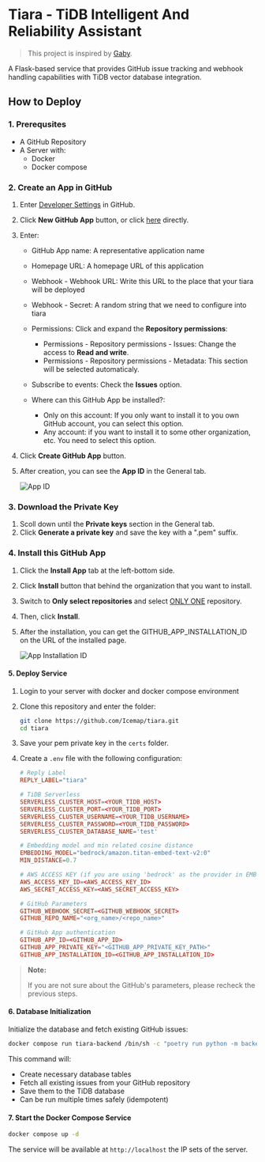 # Tiara - TiDB Intelligent And Reliability Assistant

> This project is inspired by [Gaby](https://pkg.go.dev/golang.org/x/oscar/internal/gaby).

A Flask-based service that provides GitHub issue tracking and webhook handling capabilities with TiDB vector database integration.

## How to Deploy

### 1. Prerequsites

- A GitHub Repository
- A Server with:
  - Docker
  - Docker compose

### 2. Create an App in GitHub

1. Enter [Developer Settings](https://github.com/settings/apps) in GitHub.
2. Click **New GitHub App** button, or click [here](https://github.com/settings/apps/new) directly.
3. Enter:

    - GitHub App name: A representative application name
    - Homepage URL: A homepage URL of this application
    - Webhook - Webhook URL: Write this URL to the place that your tiara will be deployed
    - Webhook - Secret: A random string that we need to configure into tiara
    - Permissions: Click and expand the **Repository permissions**:

        - Permissions - Repository permissions - Issues: Change the access to **Read and write**.
        - Permissions - Repository permissions - Metadata: This section will be selected automaticaly.

    - Subscribe to events: Check the **Issues** option.
    - Where can this GitHub App be installed?:

        - Only on this account: If you only want to install it to you own GitHub account, you can select this option.
        - Any account: if you want to install it to some other organization, etc. You need to select this option.

4. Click **Create GitHub App** button.
5. After creation, you can see the **App ID** in the General tab.

    ![App ID](https://lab-static.pingcap.com/images/2025/7/14/f7aebeba1cab8a42f3095e96a653769bf951b3db.png)

### 3. Download the Private Key

1. Scoll down until the **Private keys** section in the General tab.
2. Click **Generate a private key** and save the key with a ".pem" suffix.

### 4. Install this GitHub App

1. Click the **Install App** tab at the left-bottom side.
2. Click **Install** button that behind the organization that you want to install.
3. Switch to **Only select repositories** and select <u>ONLY ONE</u> repository.
4. Then, click **Install**.
5. After the installation, you can get the GITHUB_APP_INSTALLATION_ID on the URL of the installed page.

    ![App Installation ID](https://lab-static.pingcap.com/images/2025/7/14/40250231d836172d34bec7c15a9309b4ba71342e.png)

#### 5. Deploy Service

1. Login to your server with docker and docker compose environment
2. Clone this repository and enter the folder:

    ```bash
    git clone https://github.com/Icemap/tiara.git
    cd tiara
    ```

3. Save your pem private key in the `certs` folder.
4. Create a `.env` file with the following configuration:

    ```conf
    # Reply Label
    REPLY_LABEL="tiara"

    # TiDB Serverless
    SERVERLESS_CLUSTER_HOST=<YOUR_TIDB_HOST>
    SERVERLESS_CLUSTER_PORT=<YOUR_TIDB_PORT>
    SERVERLESS_CLUSTER_USERNAME=<YOUR_TIDB_USERNAME>
    SERVERLESS_CLUSTER_PASSWORD=<YOUR_TIDB_PASSWORD>
    SERVERLESS_CLUSTER_DATABASE_NAME='test'

    # Embedding model and min related cosine distance
    EMBEDDING_MODEL="bedrock/amazon.titan-embed-text-v2:0"
    MIN_DISTANCE=0.7

    # AWS ACCESS KEY (if you are using 'bedrock' as the provider in EMBEDDING_MODEL)
    AWS_ACCESS_KEY_ID=<AWS_ACCESS_KEY_ID>
    AWS_SECRET_ACCESS_KEY=<AWS_SECRET_ACCESS_KEY>

    # GitHub Parameters
    GITHUB_WEBHOOK_SECRET=<GITHUB_WEBHOOK_SECRET>
    GITHUB_REPO_NAME="<org_name>/<repo_name>"

    # GitHub App authentication
    GITHUB_APP_ID=<GITHUB_APP_ID>
    GITHUB_APP_PRIVATE_KEY="<GITHUB_APP_PRIVATE_KEY_PATH>"
    GITHUB_APP_INSTALLATION_ID=<GITHUB_APP_INSTALLATION_ID>
    ```

> **Note:**
>
> If you are not sure about the GitHub's parameters, please recheck the previous steps.

#### 6. Database Initialization

Initialize the database and fetch existing GitHub issues:

```bash
docker compose run tiara-backend /bin/sh -c "poetry run python -m backend.model.init_database"
```

This command will:

- Create necessary database tables
- Fetch all existing issues from your GitHub repository
- Save them to the TiDB database
- Can be run multiple times safely (idempotent)

#### 7. Start the Docker Compose Service

```bash
docker compose up -d
```

The service will be available at `http://localhost` the IP sets of the server.
